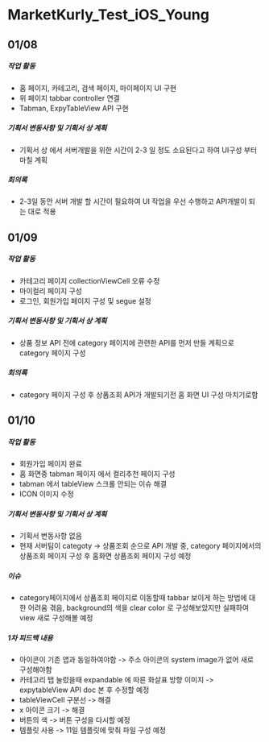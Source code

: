# MarketKurly_Test_iOS_Young

## 01/08
##### 작업 활동
- 홈 페이지, 카테고리, 검색 페이지, 마이페이지 UI 구현
- 위 페이지 tabbar controller 연결
- Tabman, ExpyTableView API 구현
##### 기획서 변동사항 및 기획서 상 계획
- 기획서 상 에서 서버개발을 위한 시간이 2-3 일 정도 소요된다고 하여 UI구성 부터 마칠 계획
##### 회의록
- 2-3일 동안 서버 개발 할 시간이 필요하여 UI 작업을 우선 수행하고 API개발이 되는 대로 적용



## 01/09
##### 작업 활동
- 카테고리 페이지 collectionViewCell 오류 수정
- 마이컬리 페이지 구성
- 로그인, 회원가입 페이지 구성 및 segue 설정
##### 기획서 변동사항 및 기획서 상 계획
- 상품 정보 API 전에 category 페이지에 관련한 API를 먼저 만들 계획으로 category 페이지 구성
##### 회의록
- category 페이지 구성 후 상품조회 API가 개발되기전 홈 화면 UI 구성 마치기로함



## 01/10
##### 작업 활동
- 회원가입 페이지 완료
- 홈 화면중 tabman 페이지 에서 컬리추천 페이지 구성
- tabman 에서 tableView 스크롤 안되는 이슈 해결
- ICON 이미지 수정
##### 기획서 변동사항 및 기획서 상 계획
- 기획서 변동사항 없음
- 현재 서버팀이 categoty -> 상품조회 순으로 API 개발 중, category 페이지에서의 상품조회 페이지 구성 후 홈화면 상품조회 페이지 구성 예정
##### 이슈
- category페이지에서 상품조회 페이지로 이동할때 tabbar 보이게 하는 방법에 대한 어려움 겪음, background의 색을 clear color 로 구성해보았지만 실패하여 view 새로 구성해볼 예정
##### 1차 피드백 내용
- 아이콘이 기존 앱과 동일하여야함 -> 주소 아이콘의 system image가 없어 새로 구성해야함
- 카테고리 탭 눌렀을때 expandable 에 따른 화살표 방향 이미지 -> expytableView API doc 본 후 수정할 예정
- tableViewCell 구분선 -> 해결
- x 아이콘 크기 -> 해결
- 버튼의 색 -> 버튼 구성을 다시할 예정
- 템플릿 사용 -> 11일 템플릿에 맞춰 파일 구성 예정
